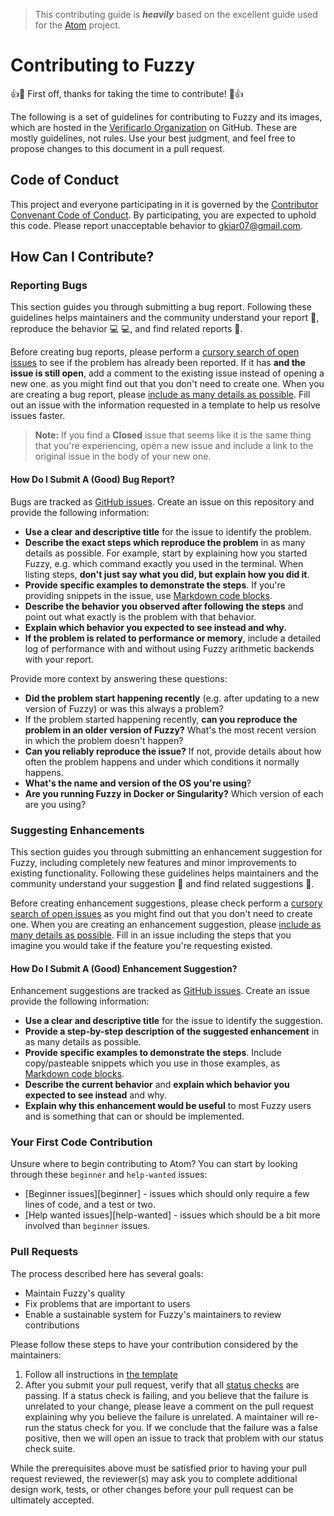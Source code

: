 > This contributing guide is ***heavily*** based on the excellent guide used for the [Atom](https://github.com/atom/atom/blob/master/CONTRIBUTING.md) project.

# Contributing to Fuzzy

:+1::tada: First off, thanks for taking the time to contribute! :tada::+1:

The following is a set of guidelines for contributing to Fuzzy and its images, which are hosted in the [Verificarlo Organization](https://github.com/verificarlo/) on GitHub. These are mostly guidelines, not rules. Use your best judgment, and feel free to propose changes to this document in a pull request.

## Code of Conduct

This project and everyone participating in it is governed by the [Contributor Convenant Code of Conduct](https://www.contributor-covenant.org/). By participating, you are expected to uphold this code. Please report unacceptable behavior to [gkiar07@gmail.com](mailto:gkiar07@gmail.com).

## How Can I Contribute?

### Reporting Bugs

This section guides you through submitting a bug report. Following these guidelines helps maintainers and the community understand your report :pencil:, reproduce the behavior :computer: :computer:, and find related reports :mag_right:.

Before creating bug reports, please perform a [cursory search of open issues](https://github.com/verificarlo/fuzzy/issues/) to see if the problem has already been reported. If it has **and the issue is still open**, add a comment to the existing issue instead of opening a new one. as you might find out that you don't need to create one. When you are creating a bug report, please [include as many details as possible](#how-do-i-submit-a-good-bug-report). Fill out an issue with the information requested in a template to help us resolve issues faster.

> **Note:** If you find a **Closed** issue that seems like it is the same thing that you're experiencing, open a new issue and include a link to the original issue in the body of your new one.

#### How Do I Submit A (Good) Bug Report?

Bugs are tracked as [GitHub issues](https://guides.github.com/features/issues/). Create an issue on this repository and provide the following information:

* **Use a clear and descriptive title** for the issue to identify the problem.
* **Describe the exact steps which reproduce the problem** in as many details as possible. For example, start by explaining how you started Fuzzy, e.g. which command exactly you used in the terminal. When listing steps, **don't just say what you did, but explain how you did it**.
* **Provide specific examples to demonstrate the steps**. If you're providing snippets in the issue, use [Markdown code blocks](https://help.github.com/articles/markdown-basics/#multiple-lines).
* **Describe the behavior you observed after following the steps** and point out what exactly is the problem with that behavior.
* **Explain which behavior you expected to see instead and why.**
* **If the problem is related to performance or memory**, include a detailed log of performance with and without using Fuzzy arithmetic backends with your report.

Provide more context by answering these questions:

* **Did the problem start happening recently** (e.g. after updating to a new version of Fuzzy) or was this always a problem?
* If the problem started happening recently, **can you reproduce the problem in an older version of Fuzzy?** What's the most recent version in which the problem doesn't happen?
* **Can you reliably reproduce the issue?** If not, provide details about how often the problem happens and under which conditions it normally happens.
* **What's the name and version of the OS you're using**?
* **Are you running Fuzzy in Docker or Singularity?** Which version of each are you using?

### Suggesting Enhancements

This section guides you through submitting an enhancement suggestion for Fuzzy, including completely new features and minor improvements to existing functionality. Following these guidelines helps maintainers and the community understand your suggestion :pencil: and find related suggestions :mag_right:.

Before creating enhancement suggestions, please check perform a [cursory search of open issues](https://github.com/verificarlo/fuzzy/issues/) as you might find out that you don't need to create one. When you are creating an enhancement suggestion, please [include as many details as possible](#how-do-i-submit-a-good-enhancement-suggestion). Fill in an issue including the steps that you imagine you would take if the feature you're requesting existed.

#### How Do I Submit A (Good) Enhancement Suggestion?

Enhancement suggestions are tracked as [GitHub issues](https://guides.github.com/features/issues/). Create an issue provide the following information:

* **Use a clear and descriptive title** for the issue to identify the suggestion.
* **Provide a step-by-step description of the suggested enhancement** in as many details as possible.
* **Provide specific examples to demonstrate the steps**. Include copy/pasteable snippets which you use in those examples, as [Markdown code blocks](https://help.github.com/articles/markdown-basics/#multiple-lines).
* **Describe the current behavior** and **explain which behavior you expected to see instead** and why.
* **Explain why this enhancement would be useful** to most Fuzzy users and is something that can or should be implemented.

### Your First Code Contribution

Unsure where to begin contributing to Atom? You can start by looking through these `beginner` and `help-wanted` issues:

* [Beginner issues][beginner] - issues which should only require a few lines of code, and a test or two.
* [Help wanted issues][help-wanted] - issues which should be a bit more involved than `beginner` issues.

### Pull Requests

The process described here has several goals:

- Maintain Fuzzy's quality
- Fix problems that are important to users
- Enable a sustainable system for Fuzzy's maintainers to review contributions

Please follow these steps to have your contribution considered by the maintainers:

1. Follow all instructions in [the template](./github/PULL_REQUEST_TEMPLATE.md)
2. After you submit your pull request, verify that all [status checks](https://help.github.com/articles/about-status-checks/) are passing. If a status check is failing, and you believe that the failure is unrelated to your change, please leave a comment on the pull request explaining why you believe the failure is unrelated. A maintainer will re-run the status check for you. If we conclude that the failure was a false positive, then we will open an issue to track that problem with our status check suite.

While the prerequisites above must be satisfied prior to having your pull request reviewed, the reviewer(s) may ask you to complete additional design work, tests, or other changes before your pull request can be ultimately accepted.
